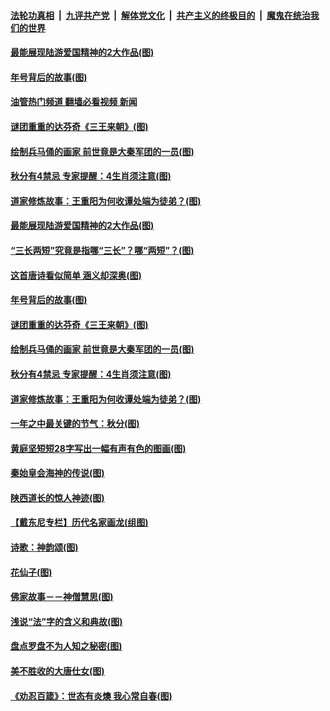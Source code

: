####  [法轮功真相](../../../../basic/blob/master/README.md?t=09241201) &nbsp;|&nbsp; [九评共产党](../../../../9ping.md/blob/master/README.md?t=09241201) &nbsp;|&nbsp; [解体党文化](../../../../jtdwh.md/blob/master/README.md?t=09241201)  &nbsp;|&nbsp; [共产主义的终极目的](../../../../gczydzjmd.md/blob/master/README.md?t=09241201) &nbsp;|&nbsp; [魔鬼在统治我们的世界](../../../../mgztzwmdsj.md/blob/master/README.md?t=09241201) 

#### [最能展现陆游爱国精神的2大作品(图)](../pages/p7/1016759.md?t=09241201) 

#### [年号背后的故事(图)](../pages/p7/1016453.md?t=09241201) 

#### [油管热门频道 翻墙必看视频 新闻](http://45.76.130.85:81/youtube.html?09241201)

#### [谜团重重的达芬奇《三王来朝》(图)](../pages/p7/1016943.md?t=09241201) 

#### [绘制兵马俑的画家 前世竟是大秦军团的一员(图)](../pages/p7/1015593.md?t=09241201) 

#### [秋分有4禁忌 专家提醒：4生肖须注意(图)](../pages/p7/1017280.md?t=09241201) 

#### [道家修炼故事：王重阳为何收谭处端为徒弟？(图)](../pages/p7/1017262.md?t=09241201) 

#### [最能展现陆游爱国精神的2大作品(图)](../pages/p7/1016759.md?t=09241201) 

#### [“三长两短”究竟是指哪“三长”？哪“两短”？(图)](../pages/p7/1017252.md?t=09241201) 

#### [这首唐诗看似简单 涵义却深奥(图)](../pages/p7/1017026.md?t=09241201) 

#### [年号背后的故事(图)](../pages/p7/1016453.md?t=09241201) 

#### [谜团重重的达芬奇《三王来朝》(图)](../pages/p7/1016943.md?t=09241201) 

#### [绘制兵马俑的画家 前世竟是大秦军团的一员(图)](../pages/p7/1015593.md?t=09241201) 

#### [秋分有4禁忌 专家提醒：4生肖须注意(图)](../pages/p7/1017280.md?t=09241201) 

#### [道家修炼故事：王重阳为何收谭处端为徒弟？(图)](../pages/p7/1017262.md?t=09241201) 

#### [一年之中最关键的节气：秋分(图)](../pages/p7/1017234.md?t=09241201) 

#### [黄庭坚短短28字写出一幅有声有色的图画(图)](../pages/p7/1017024.md?t=09241201) 

#### [秦始皇会海神的传说(图)](../pages/p7/1017147.md?t=09241201) 

#### [陕西道长的惊人神迹(图)](../pages/p7/1016200.md?t=09241201) 

#### [【戴东尼专栏】历代名家画龙(组图)](../pages/p7/1011260.md?t=09241201) 

#### [诗歌：神韵颂(图)](../pages/p7/1017074.md?t=09241201) 

#### [花仙子(图)](../pages/p7/1015678.md?t=09241201) 

#### [佛家故事－－神僧慧思(图)](../pages/p7/1016988.md?t=09241201) 

#### [浅说“法”字的含义和典故(图)](../pages/p7/1016452.md?t=09241201) 

#### [盘点罗盘不为人知之秘密(图)](../pages/p7/1016624.md?t=09241201) 

#### [美不胜收的大唐仕女(图)](../pages/p7/1015592.md?t=09241201) 

#### [《劝忍百箴》：世态有炎燠 我心常自春(图)](../pages/p7/1016920.md?t=09241201) 

<img src='http://gfw-breaker.win/goodnews/indexes/p7.md' width='0px' height='0px'/>
